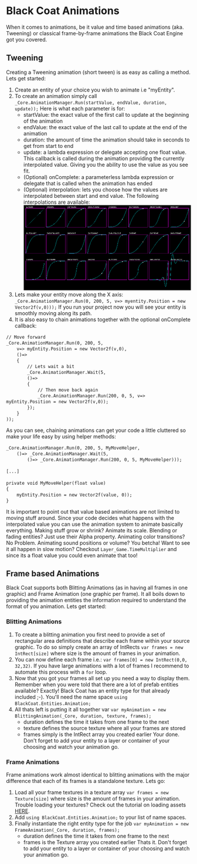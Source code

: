 # Black Coat Animations

When it comes to animations, be it value and time based animations (aka. Tweening) or classical frame-by-frame animations the Black Coat Engine got you covered.

## Tweening

Creating a Tweening animation (short tween) is as easy as calling a method. Lets get started:
1. Create an entity of your choice you wish to animate i.e "myEntity".
2. To create an animation simply call `_Core.AnimationManager.Run(startValue, endValue, duration, update));`
Here is what each parameter is for:
   - startValue: the exact value of the first call to update at the beginning of the animation
   - endValue: the exact value of the last call to update at the end of the animation
   - duration: the amount of time the animation should take in seconds to get from start to end
   - update: a lambda expression or delegate accepting one float value. This callback is called during the animation providing the currently interpolated value. Giving you the ability to use the value as you see fit.
   - (Optional) onComplete: a parameterless lambda expression or delegate that is called when the animation has ended
   - (Optional) interpolation: lets you choose how the values are interpolated between start and end value.
  The following interpolations are available:
  ![Interpolations](img/Interpolations.png)
3. Lets make your entity move along the X axis:
`_Core.AnimationManager.Run(0, 200, 5, v=> myentity.Position = new Vector2f(v,0)));`
If you run your project now you will see your entity is smoothly moving along its path.
4. It is also easy to chain animations together with the optional onComplete callback:
```
// Move forward
_Core.AnimationManager.Run(0, 200, 5, 
    v=> myEntity.Position = new Vector2f(v,0), 
    ()=>
    {
        // Lets wait a bit
        _Core.AnimationManager.Wait(5,
        ()=>
        {
            // Then move back again
            _Core.AnimationManager.Run(200, 0, 5, v=> myEntity.Position = new Vector2f(v,0));
        });
    }
));
```
As you can see, chaining animations can get your code a little cluttered so make your life easy by using helper methods:
```
_Core.AnimationManager.Run(0, 200, 5, MyMoveHelper,
    ()=> _Core.AnimationManager.Wait(5,
        ()=> _Core.AnimationManager.Run(200, 0, 5, MyMoveHelper)));

[...]

private void MyMoveHelper(float value)
{
    myEntity.Position = new Vector2f(value, 0));
}
```
It is important to point out that value based animations are not limited to moving stuff around. Since your code decides what happens with the interpolated value you can use the animation system to animate basically everything. Making stuff grow or shrink? Animate its scale. Blending or fading entities? Just use their Alpha property. Animating color transitions? No Problem. Animating sound positions or volume? You betcha! Want to see it all happen in slow motion? Checkout `Layer_Game.TimeMultiplier` and since its a float value you could even animate that too!

## Frame based Animations

Black Coat supports both Blitting Animations (as in having all frames in one graphic) and Frame Animation (one graphic per frame). It all boils down to providing the animation entities the information required to understand the format of you animation. Lets get started:

### Blitting Animations

1. To create a blitting animation you first need to provide a set of rectangular area definitions that describe each frame within your source graphic. To do so simply create an array of IntRects `var frames = new IntRect[size]` where size is the amount of frames in your animation.
2. You can now define each frame i.e.: `var frames[0] = new IntRect(0,0, 32,32)`. If you have large animations with a lot of frames I recommend to automate this process with a `for` loop.
3. Now that you got your frames all set up you need a way to display them. Remember when you were told that there are a lot of prefab entities available? Exactly! Black Coat has an entity type for that already included ;-). You'll need the name space `using BlackCoat.Entities.Animation;`
4. All thats left is putting it all together var `var myAnimation = new BlittingAnimation(_Core, duration, texture, frames);`
    - duration defines the time it takes from one frame to the next
    - texture defines the source texture where all your frames are stored
    - frames simply is the IntRect array you created earlier
Your done.
Don't forget to add your entity to a layer or container of your choosing and watch your animation go.

### Frame Animations

Frame animations work almost identical to blitting animations with the major difference that each of its frames is a standalone texture. Lets go:
1. Load all your frame textures in a texture array `var frames = new Texture[size]` where size is the amount of frames in your animation.
Trouble loading your textures? Check out the tutorial on loading assets [HERE](DrawingThings.md).
2. Add `using BlackCoat.Entities.Animation;` to your list of name spaces.
3. Finally instantiate the right entity type for the job `var myAnimation = new FrameAnimation(_Core, duration, frames);`
    - duration defines the time it takes from one frame to the next
    - frames is the Texture array you created earlier
Thats it.
Don't forget to add your entity to a layer or container of your choosing and watch your animation go.